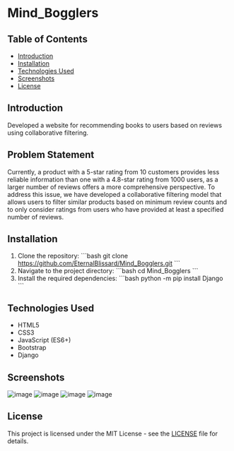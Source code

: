 # Mind_Bogglers

## Table of Contents
- [Introduction](#introduction)
- [Installation](#installation)
- [Technologies Used](#technologies-used)
- [Screenshots](#screenshots)
- [License](#license)

## Introduction
Developed a website for recommending books to users based on reviews using collaborative filtering.

## Problem Statement
Currently, a product with a 5-star rating from 10 customers provides less reliable information than one with a 4.8-star rating from 1000 users, as a larger number of reviews offers a more comprehensive perspective. To address this issue, we have developed a collaborative filtering model that allows users to filter similar products based on minimum review counts and to only consider ratings from users who have provided at least a specified number of reviews.

## Installation
1. Clone the repository:
   \`\`\`bash
   git clone https://github.com/EternalBlissard/Mind_Bogglers.git
   \`\`\`
2. Navigate to the project directory:
   \`\`\`bash
   cd Mind_Bogglers
   \`\`\`
3. Install the required dependencies:
   \`\`\`bash
   python -m pip install Django
   \`\`\`


## Technologies Used
- HTML5
- CSS3
- JavaScript (ES6+)
- Bootstrap
- Django

## Screenshots


![image](https://github.com/user-attachments/assets/19e97965-9003-44fa-9306-a30ef96744d5)
![image](https://github.com/user-attachments/assets/24718079-9834-456a-97c0-d211046ef707)
![image](https://github.com/user-attachments/assets/b234f5b5-1a96-442d-9b33-c4111ac9f40f)
![image](https://github.com/user-attachments/assets/428f56c0-d6be-45b6-9d89-9c92f0b7e931)



## License
This project is licensed under the MIT License - see the [LICENSE](LICENSE) file for details.



